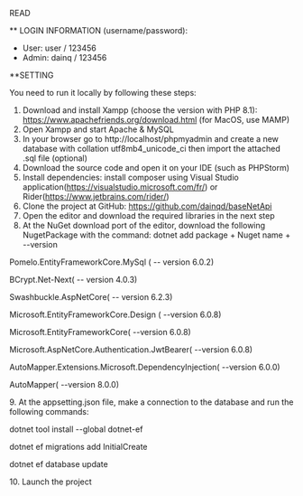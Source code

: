 READ

** LOGIN INFORMATION (username/password):

- User: user / 123456
- Admin: dainq / 123456

**SETTING

You need to run it locally by following these steps:
1. Download and install Xampp (choose the version with PHP 8.1): https://www.apachefriends.org/download.html (for MacOS, use MAMP)
2. Open Xampp and start Apache & MySQL
3. In your browser go to http://localhost/phpmyadmin and create a new database with collation utf8mb4_unicode_ci then import the attached .sql file (optional)
4. Download the source code and open it on your IDE (such as PHPStorm)
6. Install dependencies: install composer using Visual Studio application(https://visualstudio.microsoft.com/fr/) or Rider(https://www.jetbrains.com/rider/)
6. Clone the project at GitHub: https://github.com/dainqd/baseNetApi
7. Open the editor and download the required libraries in the next step
8. At the NuGet download port of the editor, download the following NugetPackage with the command: dotnet add package + Nuget name + --version
  <p> Pomelo.EntityFrameworkCore.MySql ( -- version 6.0.2) </p>
  <p> BCrypt.Net-Next( -- version 4.0.3) </p>
 <p>  Swashbuckle.AspNetCore( -- version 6.2.3)</p>
 <p>  Microsoft.EntityFrameworkCore.Design ( --version 6.0.8)</p>
 <p>  Microsoft.EntityFrameworkCore( --version 6.0.8)</p>
 <p>  Microsoft.AspNetCore.Authentication.JwtBearer( --version 6.0.8)</p>
 <p>  AutoMapper.Extensions.Microsoft.DependencyInjection( --version 6.0.0) </p>
  <p> AutoMapper( --version 8.0.0) </p>
9. At the appsetting.json file, make a connection to the database and run the following commands:
    <p> dotnet tool install --global dotnet-ef</p>
   <p> dotnet ef migrations add InitialCreate</p>
   <p>dotnet ef database update </p>
10. Launch the project